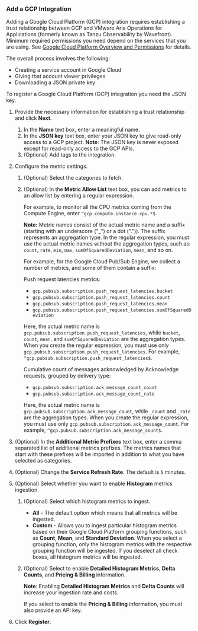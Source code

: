 ### Add a GCP Integration

Adding a Google Cloud Platform (GCP) integration requires establishing a trust relationship between GCP and VMware Aria Operations for Applications (formerly known as Tanzu Observability by Wavefront). Minimum required permissions you need depend on the services that you are using. See [Google Cloud Platform Overview and Permissions](http://docs.wavefront.com/integrations_gcp_overview.html) for details.

The overall process involves the following:

* Creating a service account in Google Cloud
* Giving that account viewer privileges 
* Downloading a JSON private key

To register a Google Cloud Platform (GCP) integration you need the JSON key. 

1. Provide the necessary information for establishing a trust relationship and click **Next**.
   1. In the **Name** text box, enter a meaningful name.
   2. In the **JSON key** text box, enter your JSON key to give read-only access to a GCP project.
      **Note**: The JSON key is never exposed except for read-only access to the GCP APIs.
   3. (Optional) Add tags to the integration.
2. Configure the metric settings.
   1. (Optional) Select the categories to fetch.
   2. (Optional) In the **Metric Allow List** text box, you can add metrics to an allow list by entering a regular expression. 
    
      For example, to monitor all the CPU metrics coming from the Compute Engine, enter <code>^gcp.compute.instance.cpu.*$</code>.
    
      <strong>Note:</strong> Metric names consist of the actual metric name and a suffix (starting with an underscore ("_") or a dot (".")). The suffix represents an aggregation type. In the regular expression, you must use the actual metric names without the aggregation types, such as: <code>count</code>, <code>rate</code>, <code>min</code>, <code>max</code>, <code>sumOfSquaredDeviation</code>, <code>mean</code>, and so on.

      For example, for the Google Cloud Pub/Sub Engine, we collect a number of metrics, and some of them contain a suffix:

      Push request latencies metrics:

      * <code>gcp.pubsub.subscription.push_request_latencies.bucket</code>
      * <code>gcp.pubsub.subscription.push_request_latencies.count</code>
      * <code>gcp.pubsub.subscription.push_request_latencies.mean</code>
      * <code>gcp.pubsub.subscription.push_request_latencies.sumOfSquaredDeviation</code>
      
      Here, the actual metric name is <code>gcp.pubsub.subscription.push_request_latencies</code>, while <code>bucket</code>, <code>count</code>, <code>mean</code>, and <code>sumOfSquaredDeviation</code> are the aggregation types. When you create the regular expression, you must use only <code>gcp.pubsub.subscription.push_request_latencies</code>. For example, <code>^gcp.pubsub.subscription.push_request_latencies$</code>.


      Cumulative count of messages acknowledged by Acknowledge requests, grouped by delivery type:
      
      * <code>gcp.pubsub.subscription.ack_message_count_count</code>
      * <code>gcp.pubsub.subscription.ack_message_count_rate</code>

      Here, the actual metric name is <code>gcp.pubsub.subscription.ack_message_count</code>, while <code>_count</code> and <code>_rate</code> are the aggregation types. When you create the regular expression, you must use only <code>gcp.pubsub.subscription.ack_message_count</code>. For example, <code>^gcp.pubsub.subscription.ack_message_count$</code>.

3. (Optional) In the **Additional Metric Prefixes** text box, enter a comma separated list of additional metrics prefixes. 
   The metrics names that start with these prefixes will be imported in addition to what you have selected as categories.
4. (Optional) Change the **Service Refresh Rate**. The default is `5` minutes.
5. (Optional) Select whether you want to enable **Histogram** metrics ingestion.
    
   1. (Optional) Select which histogram metrics to ingest. 
   
      * **All** - The default option which means that all metrics will be ingested. 
      * **Custom** - Allows you to ingest particular histogram metrics based on their Google Cloud Platform grouping functions, such as **Count**, **Mean**, and **Standard Deviation**. When you select a grouping function, only the histogram metrics with the respective grouping function will be ingested. If you deselect all check boxes, all histogram metrics will be ingested.
   
   2. (Optional) Select to enable **Detailed Histogram Metrics**, **Delta Counts**, and **Pricing & Billing** information.

         **Note**: Enabling **Detailed Histogram Metrics** and **Delta Counts** will increase your ingestion rate and costs. 

         If you select to enable the **Pricing & Billing** information, you must also provide an API key.

6. Click **Register**.
